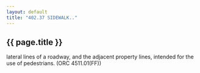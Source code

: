 ```yaml
---
layout: default 
title: "402.37 SIDEWALK.."
---
```


{{ page.title }}
----------------
lateral lines of a roadway, and the adjacent property lines, intended
for the use of pedestrians. (ORC 4511.01(FF))
